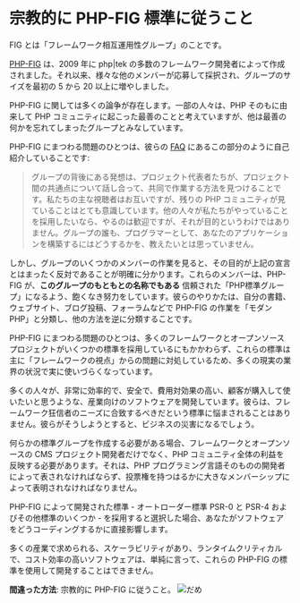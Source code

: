 # 宗教的に PHP-FIG 標準に従うこと #

FIG とは「フレームワーク相互運用性グループ」のことです。

[PHP-FIG](http://www.php-fig.org/) は、2009 年に php|tek の多数のフレームワーク開発者によって作成されました。それ以来、様々な他のメンバーが応募して採択され、グループのサイズを最初の 5 から 20 以上に増やしました。

PHP-FIG に関しては多くの論争が存在します。一部の人々は、PHP そのもに由来して PHP コミュニティに起こった最善のことと考えていますが、他は最善の何かを忘れてしまったグループとみなしています。

PHP-FIG にまつわる問題のひとつは、彼らの [FAQ](http://www.php-fig.org/faqs/) にあるこの部分のように自己紹介していることです:

> グループの背後にある発想は、プロジェクト代表者たちが、プロジェクト間の共通点について話し合って、共同で作業する方法を見つけることです。私たちの主な視聴者はお互いですが、残りの PHP コミュニティが見ていることはとても意識しています。他の人々が私たちがやっていることを採用したいなら、やるのは歓迎ですが、それが目的というわけではありません。グループの誰も、プログラマーとして、あなたのアプリケーションを構築するにはどうするかを、教えたいとは思っていません。

しかし、グループのいくつかのメンバーの作業を見ると、その目的が上記の宣言とはまったく反対であることが明確に分かります。これらのメンバーは、PHP-FIG が、**このグループのもともとの名称でもある** 信頼された「PHP標準グループ」になるよう、飽くなき努力をしています。彼らのやりかたは、自分の書籍、ウェブサイト、ブログ投稿、フォーラムなどで PHP-FIG の作業を「モダン PHP」と分類し、他の方法を逆に分類することです。

PHP-FIG にまつわる問題のひとつは、多くのフレームワークとオープンソースプロジェクトがいくつかの標準を採用しているにもかかわらず、これらの標準は主に「フレームワークの視点」からの問題に対処しているため、多くの現実の業界の状況で実に使いづらくなっています。

多くの人々が、非常に効率的で、安全で、費用対効果の高い、顧客が購入して使いたいと思うような、産業向けのソフトウェアを開発しています。彼らは、フレームワーク狂信者のニーズに合致するべきだという標準に悩まされることはありません。彼らがそうしようとすると、ビジネスの災害になるでしょう。

何らかの標準グループを作成する必要がある場合、フレームワークとオープンソースの CMS プロジェクト開発者だけでなく、PHP コミュニティ全体の利益を反映する必要があります。それは、PHP プログラミング言語そのものの開発者によって表されなければならず、投票権を持つはるかに大きなメンバーシップによって表明されなければなりません。

PHP-FIG によって開発された標準 - オートローダー標準 PSR-0 と PSR-4 およびその他標準のいくつか - を採用すると選択した場合、あなたがソフトウェアをどうコーディングするかに直接影響します。

多くの産業で求められる、スケーラビリティがあり、ランタイムクリティカルで、コスト効率の高いソフトウェアは、単純に言って、これらの PHP-FIG の標準を使用して開発することはできません。

**間違った方法**: 宗教的に PHP-FIG に従うこと。 ![だめ](/img/thumbs-down.png)
